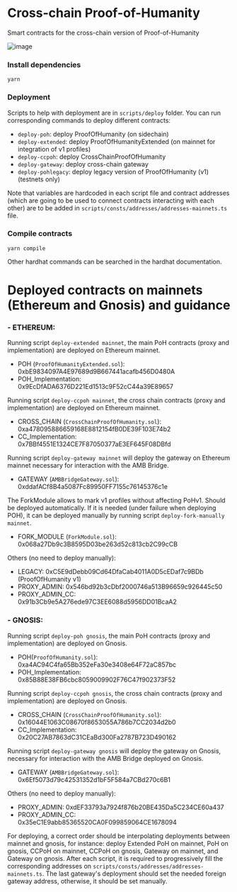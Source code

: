 # Cross-chain Proof-of-Humanity

Smart contracts for the cross-chain version of Proof-of-Humanity

![image](https://user-images.githubusercontent.com/47434163/161445069-c6207d96-0477-47bb-b374-36828a7c150f.png)

### Install dependencies
```shell
yarn
```

### Deployment
Scripts to help with deployment are in `scripts/deploy` folder. You can run corresponding commands to deploy different contracts:
- `deploy-poh`: deploy ProofOfHumanity (on sidechain)
- `deploy-extended`: deploy ProofOfHumanityExtended (on mainnet for integration of v1 profiles)
- `deploy-ccpoh`: deploy CrossChainProofOfHumanity
- `deploy-gateway`: deploy cross-chain gateway
- `deploy-pohlegacy`: deploy legacy version of ProofOfHumanity (v1) (testnets only)

Note that variables are hardcoded in each script file and contract addresses (which are going to be used to connect contracts interacting with each other) are to be added in `scripts/consts/addresses/addresses-mainnets.ts` file.

### Compile contracts
```shell
yarn compile
```

Other hardhat commands can be searched in the hardhat documentation.


# Deployed contracts on mainnets (Ethereum and Gnosis) and guidance
### - ETHEREUM:

Running script `deploy-extended mainnet`, the main PoH contracts (proxy and implementation) are deployed on Ethereum mainnet. 
- POH (`ProofOfHumanityExtended.sol`): 0xbE9834097A4E97689d9B667441acafb456D0480A
- POH_Implementation: 0x9EcDfADA6376D221Ed1513c9F52cC44a39E89657

Running script `deploy-ccpoh mainnet`, the cross chain contracts (proxy and implementation) are deployed on Ethereum mainnet. 
- CROSS_CHAIN (`CrossChainProofOfHumanity.sol`): 0xa478095886659168E8812154fB0DE39F103E74b2
- CC_Implementation: 0x7BBf4551E1324CE7F87050377aE3EF645F08DBfd

Running script `deploy-gateway mainnet` will deploy the gateway on Ethereum mainnet necessary for interaction with the AMB Bridge.
- GATEWAY (`AMBBridgeGateway.sol`): 0xddafACf8B4a5087Fc89950FF7155c76145376c1e

The ForkModule allows to mark v1 profiles without affecting PoHv1. Should be deployed automatically. If it is needed (under failure when deploying POH), it can be deployed manually by running script `deploy-fork-manually mainnet`.
- FORK_MODULE (`ForkModule.sol`): 0x068a27Db9c3B8595D03be263d52c813cb2C99cCB

Others (no need to deploy manually):
- LEGACY: 0xC5E9dDebb09Cd64DfaCab4011A0D5cEDaf7c9BDb (ProofOfHumanity v1)
- PROXY_ADMIN: 0x546bd92b3cDbf2000746a513B96659c926445c50
- PROXY_ADMIN_CC: 0x91b3Cb9e5A276ede97C3EE6088d5956DD01BcaA2

### - GNOSIS:

Running script `deploy-poh gnosis`, the main PoH contracts (proxy and implementation) are deployed on Gnosis. 
- POH(`ProofOfHumanity.sol`): 0xa4AC94C4fa65Bb352eFa30e3408e64F72aC857bc
- POH_Implementation: 0x85B88E38FB6cbc8059009902F76C47f902373F52

Running script `deploy-ccpoh gnosis`, the cross chain contracts (proxy and implementation) are deployed on Gnosis. 
- CROSS_CHAIN (`CrossChainProofOfHumanity.sol`): 0x16044E1063C08670f8653055A786b7CC2034d2b0
- CC_Implementation: 0x20C27AB7863dC31CEaBd300Fa2787B723D490162

Running script `deploy-gateway gnosis` will deploy the gateway on Gnosis, necessary for interaction with the AMB Bridge deployed on Gnosis.
- GATEWAY (`AMBBridgeGateway.sol`): 0x6Ef5073d79c42531352d1bF5F584a7CBd270c6B1

Others (no need to deploy manually):
- PROXY_ADMIN: 0xdEF33793a7924f876b20BE435Da5C234CE60a437
- PROXY_ADMIN_CC: 0x35eC1E9abb85365520CA0F099859064CE1678094

For deploying, a correct order should be interpolating deployments between mainnet and gnosis, for instance: deploy Extended PoH on mainnet, PoH on gnosis, CCPoH on mainnet, CCPoH on gnosis, Gateway on mainnet, and Gateway on gnosis. After each script, it is required to progressively fill the corresponding addresses on `scripts/consts/addresses/addresses-mainnets.ts`. The last gateway's deployment should set the needed foreign gateway address, otherwise, it should be set manually.
